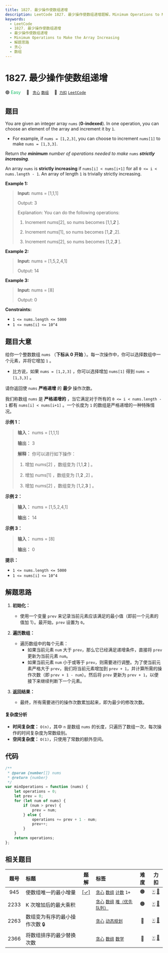 ```yaml
---
title: 1827. 最少操作使数组递增
description: LeetCode 1827. 最少操作使数组递增题解，Minimum Operations to Make the Array Increasing，包含解题思路、复杂度分析以及完整的 JavaScript 代码实现。
keywords:
  - LeetCode
  - 1827. 最少操作使数组递增
  - 最少操作使数组递增
  - Minimum Operations to Make the Array Increasing
  - 解题思路
  - 贪心
  - 数组
---
```


# 1827. 最少操作使数组递增

🟢 <font color=#15bd66>Easy</font>&emsp; 🔖&ensp; [`贪心`](/tag/greedy.md) [`数组`](/tag/array.md)&emsp; 🔗&ensp;[`力扣`](https://leetcode.cn/problems/minimum-operations-to-make-the-array-increasing) [`LeetCode`](https://leetcode.com/problems/minimum-operations-to-make-the-array-increasing)

## 题目

You are given an integer array `nums` (**0-indexed**). In one operation, you
can choose an element of the array and increment it by `1`.

- For example, if `nums = [1,2,3]`, you can choose to increment `nums[1]` to make `nums = [1,3,3]`.

Return _the **minimum** number of operations needed to make_ `nums`
_**strictly** **increasing**._

An array `nums` is **strictly increasing** if `nums[i] < nums[i+1]` for all `0
<= i < nums.length - 1`. An array of length `1` is trivially strictly
increasing.

**Example 1:**

> **Input:** nums = [1,1,1]
>
> Output: 3
>
> Explanation: You can do the following operations:
>
> 1. Increment nums[2], so nums becomes [1,1,_**2**_ ].
>
> 2. Increment nums[1], so nums becomes [1,_**2**_ ,2].
>
> 3. Increment nums[2], so nums becomes [1,2,_**3**_ ].

**Example 2:**

> **Input:** nums = [1,5,2,4,1]
>
> Output: 14

**Example 3:**

> **Input:** nums = [8]
>
> Output: 0

**Constraints:**

- `1 <= nums.length <= 5000`
- `1 <= nums[i] <= 10^4`

## 题目大意

给你一个整数数组 `nums` （**下标从 0 开始** ）。每一次操作中，你可以选择数组中一个元素，并将它增加 `1` 。

- 比方说，如果 `nums = [1,2,3]` ，你可以选择增加 `nums[1]` 得到 `nums = [1,3,3]` 。

请你返回使 `nums` **严格递增** 的 **最少** 操作次数。

我们称数组 `nums` 是 **严格递增的** ，当它满足对于所有的 `0 <= i < nums.length - 1` 都有 `nums[i] < nums[i+1]` 。一个长度为 `1` 的数组是严格递增的一种特殊情况。

**示例 1：**

> **输入：** nums = [1,1,1]
>
> **输出：** 3
>
> **解释：** 你可以进行如下操作：
>
> 1. 增加 nums[2] ，数组变为 [1,1,**2** ] 。
>
> 2. 增加 nums[1] ，数组变为 [1,**2** ,2] 。
>
> 3. 增加 nums[2] ，数组变为 [1,2,**3** ] 。

**示例 2：**

> **输入：** nums = [1,5,2,4,1]
>
> **输出：** 14

**示例 3：**

> **输入：** nums = [8]
>
> **输出：** 0

**提示：**

- `1 <= nums.length <= 5000`
- `1 <= nums[i] <= 10^4`

## 解题思路

1. **初始化：**

   - 使用一个变量 `prev` 来记录当前元素应该满足的最小值（即前一个元素的值加 1）。最开始，`prev` 设置为 `0`。

2. **遍历数组：**

   - 遍历数组中的每个元素：
     - 如果当前元素 `num` 大于 `prev`，那么它已经满足递增条件，直接将 `prev` 更新为当前元素 `num`。
     - 如果当前元素 `num` 小于或等于 `prev`，则需要进行调整。为了使当前元素严格大于 `prev`，我们将当前元素增加到 `prev + 1`，并计算所需的操作次数（即 `prev + 1 - num`）。然后将 `prev` 更新为 `prev + 1`，以便接下来继续判断下一个元素。

3. **返回结果：**
   - 最终，所有需要进行的操作次数累加起来，即为最少的修改次数。

#### 复杂度分析

- **时间复杂度：** `O(n)`，其中 `n` 是数组 `nums` 的长度，只遍历了数组一次，每次操作的时间复杂度为常数级别。
- **空间复杂度：** `O(1)`，只使用了常数的额外空间。

## 代码

```javascript
/**
 * @param {number[]} nums
 * @return {number}
 */
var minOperations = function (nums) {
	let operations = 0;
	let prev = 0;
	for (let num of nums) {
		if (num > prev) {
			prev = num;
		} else {
			operations += prev + 1 - num;
			prev++;
		}
	}
	return operations;
};
```

## 相关题目

<!-- prettier-ignore -->
| 题号 | 标题 | 题解 | 标签 | 难度 | 力扣 |
| :------: | :------ | :------: | :------ | :------: | :------: |
| 945 | 使数组唯一的最小增量 | [[✓]](/problem/0945.md) |  [`贪心`](/tag/greedy.md) [`数组`](/tag/array.md) [`计数`](/tag/counting.md) `1+` | 🟠 | [🀄️](https://leetcode.cn/problems/minimum-increment-to-make-array-unique) [🔗](https://leetcode.com/problems/minimum-increment-to-make-array-unique) |
| 2233 | K 次增加后的最大乘积 |  |  [`贪心`](/tag/greedy.md) [`数组`](/tag/array.md) [`堆（优先队列）`](/tag/heap-priority-queue.md) | 🟠 | [🀄️](https://leetcode.cn/problems/maximum-product-after-k-increments) [🔗](https://leetcode.com/problems/maximum-product-after-k-increments) |
| 2263 | 数组变为有序的最小操作次数 🔒 |  |  [`贪心`](/tag/greedy.md) [`动态规划`](/tag/dynamic-programming.md) | 🔴 | [🀄️](https://leetcode.cn/problems/make-array-non-decreasing-or-non-increasing) [🔗](https://leetcode.com/problems/make-array-non-decreasing-or-non-increasing) |
| 2366 | 将数组排序的最少替换次数 |  |  [`贪心`](/tag/greedy.md) [`数组`](/tag/array.md) [`数学`](/tag/math.md) | 🔴 | [🀄️](https://leetcode.cn/problems/minimum-replacements-to-sort-the-array) [🔗](https://leetcode.com/problems/minimum-replacements-to-sort-the-array) |